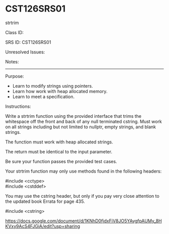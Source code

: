 # CST126SRS01
strtrim

Class ID: 

SRS ID:  CST126SRS01 

Unresolved Issues:   

Notes:   

---

Purpose:  

* Learn to modify strings using pointers. 
* Learn how work with heap allocated memory. 
* Learn to meet a specification. 

Instructions:  

Write a strtrim function using the provided interface that trims the whitespace off the front and back of any null terminated cstring. 
Must work on all strings including but not limited to nullptr, empty strings, and blank strings. 

The function must work with heap allocated strings. 

The return must be identical to the input parameter. 

Be sure your function passes the provided test cases. 

Your strtrim function may only use methods found in the following headers:

#include \<cctype\>  
#include \<cstddef\>

You may use the cstring header, but only if you pay very close attention to the updated book Errata for page 435.

#include \<cstring\>

https://docs.google.com/document/d/1KNhD0fjdxFiV8JO5YAvgfpAUMy_8HKVxy9AcS4FJGiA/edit?usp=sharing

